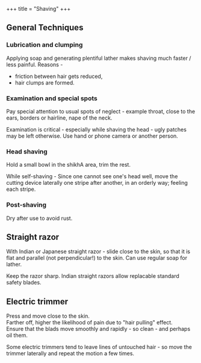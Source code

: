 +++
title = "Shaving"
+++

## General Techniques
### Lubrication and clumping
Applying soap and generating plentiful lather makes shaving much faster / less painful. Reasons -  

- friction between hair gets reduced,
- hair clumps are formed.

### Examination and special spots
Pay special attention to usual spots of neglect - example throat, close to the ears, borders or hairline, nape of the neck.

Examination is critical - especially while shaving the head - ugly patches may be left otherwise. Use hand or phone camera or another person.

### Head shaving
Hold a small bowl in the shikhA area, trim the rest.

While self-shaving - Since one cannot see one's head well, move the cutting device laterally one stripe after another, in an orderly way; feeling each stripe.

### Post-shaving
Dry after use to avoid rust.

## Straight razor 
With Indian or Japanese straight razor - slide close to the skin, so that it is flat and parallel (not perpendicular!) to the skin. Can use regular soap for lather.

Keep the razor sharp. Indian straight razors allow replacable standard safety blades.

## Electric trimmer
Press and move close to the skin.  
Farther off, higher the likelihood of pain due to "hair pulling" effect.  
Ensure that the blads move smoothly and rapidly - so clean - and perhaps oil them.

Some electric trimmers tend to leave lines of untouched hair - so move the trimmer laterally and repeat the motion a few times.

